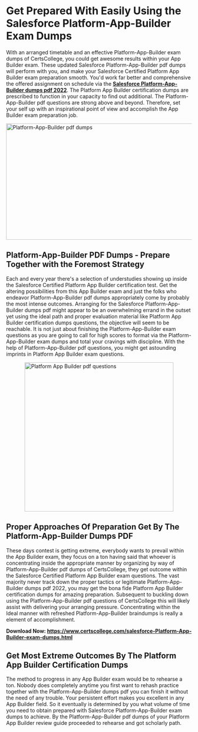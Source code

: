 <h1><strong>Get Prepared With Easily Using the Salesforce Platform-App-Builder Exam Dumps&nbsp;</strong></h1>
<p><span style="font-weight: 400;">With an arranged timetable and an effective  Platform-App-Builder exam dumps of CertsCollege, you could get awesome results within your App Builder exam. These updated Salesforce Platform-App-Builder pdf dumps will perform with you, and make your Salesforce Certified Platform App Builder exam preparation smooth. You'd work far better and comprehensive the offered assignment on schedule via the <strong><a href="https://www.certscollege.com/salesforce-Platform-App-Builder-exam-dumps.html">Salesforce Platform-App-Builder dumps pdf 2022</a></strong>. The Platform App Builder certification dumps are prescribed to function in your capacity to find out additional. The  Platform-App-Builder pdf questions are strong above and beyond. Therefore, set your self up with an inspirational point of view and accomplish the App Builder exam preparation job.&nbsp;</span></p>
<p><span style="font-weight: 400;"><img style="display: block; margin-left: auto; margin-right: auto;" src="https://i.ibb.co/CPDK3ps/Yellow-and-Blue-Initiative-Blog-Banner.png" alt="Platform-App-Builder pdf dumps" width="559" height="315" /></span></p>
<h2><strong>Platform-App-Builder PDF Dumps - Prepare Together with the Foremost Strategy</strong></h2>
<p><span style="font-weight: 400;">Each and every year there's a selection of understudies showing up inside the Salesforce Certified Platform App Builder certification test. Get the altering possibilities from this App Builder exam and just the folks who endeavor Platform-App-Builder pdf dumps appropriately come by probably the most intense outcomes. Arranging for the Salesforce Platform-App-Builder dumps pdf might appear to be an overwhelming errand in the outset yet using the ideal path and proper evaluation material like Platform App Builder certification dumps questions, the objective will seem to be reachable. It is not just about finishing the Platform-App-Builder exam questions as you are going to call for high scores to format via the Platform-App-Builder exam dumps and total your cravings with discipline. With the help of Platform-App-Builder pdf questions, you might get astounding imprints in Platform App Builder exam questions.</span></p>
<p><span style="font-weight: 400;"><a href="https://tinyurl.com/yb9csbru"><img style="display: block; margin-left: auto; margin-right: auto;" src="https://i.ibb.co/9tMrhdY/Teacher-Appreciation-Invitation.png" alt="Platform App Builder pdf questions " width="404" height="404" /></a></span></p>
<h2><strong>Proper Approaches Of Preparation Get By The Platform-App-Builder Dumps PDF</strong></h2>
<p><span style="font-weight: 400;">These days contest is getting extreme, everybody wants to prevail within the App Builder exam, they focus on a ton having said that whoever is concentrating inside the appropriate manner by organizing by way of Platform-App-Builder pdf dumps of CertsCollege, they get outcome within the Salesforce Certified Platform App Builder exam questions. The vast majority never track down the proper tactics or legitimate Platform-App-Builder dumps pdf 2022, you may get the bona fide Platform App Builder certification dumps for amazing preparation. Subsequent to buckling down using the  Platform-App-Builder pdf questions of CertsCollege this will likely assist with delivering your arranging pressure. Concentrating within the Ideal manner with refreshed Platform-App-Builder braindumps is really a element of accomplishment.</span></p>
<p><span style="font-weight: 400;"><strong>Download Now: <a href="https://www.certscollege.com/salesforce-Platform-App-Builder-exam-dumps.html">https://www.certscollege.com/salesforce-Platform-App-Builder-exam-dumps.html</a></strong></span></p>
<h2><strong>Get Most Extreme Outcomes By The Platform App Builder Certification Dumps</strong></h2>
<p><span style="font-weight: 400;">The method to progress in any App Builder exam would be to rehearse a ton. Nobody does completely anytime you first want to rehash practice together with the Platform-App-Builder dumps pdf you can finish it without the need of any trouble. Your persistent effort makes you excellent in any App Builder field. So it eventually is determined by you what volume of time you need to obtain prepared with Salesforce Platform-App-Builder exam dumps to achieve. By the Platform-App-Builder pdf dumps of your Platform App Builder review guide proceeded to rehearse and got scholarly path.</span></p>
